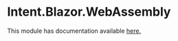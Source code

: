 ﻿# Intent.Blazor.WebAssembly

This module has documentation available [here.](https://docs.intentarchitect.com/articles/modules-dotnet/intent-blazor-webassembly/intent-blazor-webassembly.html)

